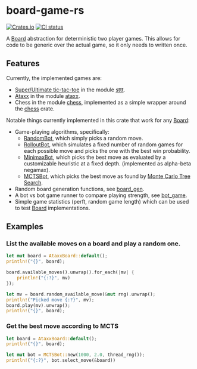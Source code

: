 # board-game-rs

[![Crates.io](https://img.shields.io/crates/v/board-game)](https://crates.io/crates/board-game)
[![CI status](https://github.com/KarelPeeters/board-game-rs/actions/workflows/rust.yml/badge.svg)](https://github.com/KarelPeeters/board-game-rs/actions)

<!--
Everything within the cargo-rdme comments is autogenerated based on the crate-level docs in lib.rs.
DO NOT EDIT MANUALLY
-->

<!-- cargo-rdme start -->

A [Board](https://docs.rs/board-game/latest/board_game/board/trait.Board.html) abstraction for deterministic two player games.
This allows for code to be generic over the actual game, so it only needs to written once.

## Features

Currently, the implemented games are:
* [Super/Ultimate tic-tac-toe](https://en.wikipedia.org/wiki/Ultimate_tic-tac-toe)
    in the module [sttt](https://docs.rs/board-game/latest/board_game/games/sttt/).
* [Ataxx](https://en.wikipedia.org/wiki/Ataxx)
    in the module [ataxx](https://docs.rs/board-game/latest/board_game/games/ataxx/).
* Chess in the module [chess](https://docs.rs/board-game/latest/board_game/games/chess/),
    implemented as a simple wrapper around the [chess](https://crates.io/crates/chess) crate.

Notable things currently implemented in this crate that work for any [Board](https://docs.rs/board-game/latest/board_game/board/trait.Board.html):
* Game-playing algorithms, specifically:
    * [RandomBot](https://docs.rs/board-game/latest/board_game/ai/simple/struct.RandomBot.html),
        which simply picks a random move.
    * [RolloutBot](https://docs.rs/board-game/latest/board_game/ai/simple/struct.RolloutBot.html),
        which simulates a fixed number of random games for each possible move and picks the one with the best win probability.
    * [MinimaxBot](https://docs.rs/board-game/latest/board_game/ai/minimax/struct.MiniMaxBot.html),
        which picks the best move as evaluated by a customizable heuristic at a fixed depth. (implemented as alpha-beta negamax).
    * [MCTSBot](https://docs.rs/board-game/latest/board_game/ai/mcts/struct.MCTSBot.html),
        which picks the best move as found by [Monte Carlo Tree Search](https://en.wikipedia.org/wiki/Monte_Carlo_tree_search).
* Random board generation functions, see [board_gen](https://docs.rs/board-game/latest/board_game/util/board_gen/).
* A bot vs bot game runner to compare playing strength, see [bot_game](https://docs.rs/board-game/latest/board_game/util/bot_game/).
* Simple game statistics (perft, random game length) which can be used to test [Board](https://docs.rs/board-game/latest/board_game/board/trait.Board.html) implementations.

## Examples

### List the available moves on a board and play a random one.

```rust
let mut board = AtaxxBoard::default();
println!("{}", board);

board.available_moves().unwrap().for_each(|mv| {
    println!("{:?}", mv)
});

let mv = board.random_available_move(&mut rng).unwrap();
println!("Picked move {:?}", mv);
board.play(mv).unwrap();
println!("{}", board);
```

### Get the best move according to MCTS

```rust
let board = AtaxxBoard::default();
println!("{}", board);

let mut bot = MCTSBot::new(1000, 2.0, thread_rng());
println!("{:?}", bot.select_move(&board))
```

<!-- cargo-rdme end -->
